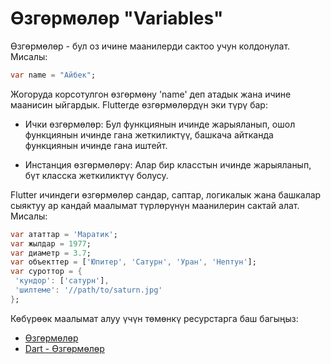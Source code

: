# Өзгөрмөлөр "Variables"

Өзгөрмөлөр - бул оз ичине маанилерди сактоо учун колдонулат.
Мисалы: 
 ```dart
 var name = "Айбек";
 ``` 
 Жогоруда корсотулгон өзгөрмөну  'name' деп атадык жана ичине маанисин ыйгардык.
 Flutterде өзгөрмөлөрдүн эки түрү бар:

 - Ички өзгөрмөлөр: Бул функциянын ичинде жарыяланып, ошол функциянын ичинде гана жеткиликтүү, башкача айтканда функциянын ичинде гана иштейт.

 - Инстанция өзгөрмөлөрү: Алар бир класстын ичинде жарыяланып, бүт класска жеткиликтүү болусу.

 Flutter ичиндеги өзгөрмөлөр сандар, саптар, логикалык жана башкалар сыяктуу ар кандай маалымат түрлөрүнүн маанилерин сактай алат.
 Мисалы:

 ```dart
 var ататтар = 'Маратик';
 var жылдар = 1977;
 var диаметр = 3.7;
 var объекттер = ['Юпитер', 'Сатурн', 'Уран', 'Нептун'];
 var суроттор = {
  'кундор': ['сатурн'],
  'шилтеме': '//path/to/saturn.jpg'
};
 ```

 Көбүрөөк маалымат алуу үчүн төмөнкү ресурстарга баш багыңыз:

- [Өзгөрмөлөр](https://dart.dev/guides/language/language-tour#variables)
- [Dart - Өзгөрмөлөр](https://howtoflutter.dev/dart/variables/)
